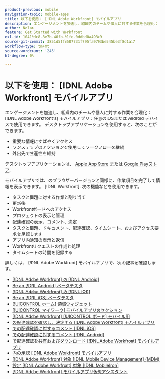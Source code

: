 ```yaml
---
product-previous: mobile
navigation-topic: mobile-apps
title: 以下を使用： [!DNL Adobe Workfront] モバイルアプリ
description: エンゲージメントを加速し、組織内のチームや個人に対する作業を合理化： [!DNL Adobe Workfront's] モバイルアプリ：任意のiOSまたは Android デバイスで使用できます。
author: Nolan
feature: Get Started with Workfront
exl-id: 10419dc8-8e7b-40fb-91fe-0ddbd0a493c9
source-git-commit: 3851d5ffd587731f795fa9703be545be3f8d1a17
workflow-type: tm+mt
source-wordcount: '245'
ht-degree: 0%

---
```


# 以下を使用： [!DNL Adobe Workfront] モバイルアプリ

エンゲージメントを加速し、組織内のチームや個人に対する作業を合理化： [!DNL Adobe Workfront's] モバイルアプリ：任意のiOSまたは Android デバイスで使用できます。 デスクトップアプリケーションを使用すると、次のことができます。

* 重要な情報にすばやくアクセス
* ワンステップのアクションを使用してワークフローを継続
* 外出先で生産性を維持

デスクトップアプリケーションは、 [Apple App Store](https://www.apple.com/app-store/) または [Google Playストア](https://play.google.com/store/apps;).

モバイルアプリでは、のブラウザーバージョンと同様に、作業項目を完了して情報を表示できます。 [!DNL Workfront]. 次の機能などを使用できます。

* タスクと問題に対する作業と割り当て
* 更新後
* Workfrontボードへのアクセス
* プロジェクトの表示と管理
* 配達確認の表示、コメント、決定
* タスクと問題、ドキュメント、配達確認、タイムシート、およびアクセス要求を承認します
* アプリ内通知の表示と返信
* Workfrontリクエストの作成と処理
* タイムシートの時間を記録する

<!--
>[!NOTE]
>
>The [!DNL Adobe Workfront] mobile app is replacing the [!DNL Workfront Proof] app, which is no longer supported and will be removed entirely with the 23.4 release in October. [!DNL Workfront] customers should now use the [!DNL Adobe Workfront] mobile app for conducting their proof reviews and approvals.
-->

詳しくは、 [!DNL Adobe Workfront] モバイルアプリで、次の記事を確認します。

* [[!DNL Adobe Workfront] の [!DNL Android]](../../../workfront-basics/mobile-apps/using-the-workfront-mobile-app/workfront-for-android.md)
* [Be an [!DNL Android] ベータテスタ](../../../workfront-basics/mobile-apps/using-the-workfront-mobile-app/android-beta-tester.md)
* [[!DNL Adobe Workfront] の [!DNL iOS]](../../../workfront-basics/mobile-apps/using-the-workfront-mobile-app/workfront-for-ios.md)
* [Be an [!DNL iOS] ベータテスタ](../../../workfront-basics/mobile-apps/using-the-workfront-mobile-app/ios-beta-tester.md)
* [[!UICONTROL ホーム] 領域ウィジェット](../../../workfront-basics/mobile-apps/using-the-workfront-mobile-app/home-area-widgets-mobile.md)
* [[!UICONTROL マイワーク] モバイルアプリのセクション](../../../workfront-basics/mobile-apps/using-the-workfront-mobile-app/my-work-section-mobile.md)
* [[!DNL Adobe Workfront] [!UICONTROL ボード] モバイル用](/help/quicksilver/workfront-basics/mobile-apps/using-the-workfront-mobile-app/mobile-boards.md)
* [の配達確認を確認し、決定する [!DNL Adobe Workfront] モバイルアプリ](../../../workfront-basics/mobile-apps/using-the-workfront-mobile-app/work-with-proofs-in-mobile-app.md)
* [での配達確認に対するコメント [!DNL iOS]](../../../workfront-basics/mobile-apps/using-the-workfront-mobile-app/comment-on-proofs-ios.md)
* [での配達確認に対するコメント [!DNL Android]](../../../workfront-basics/mobile-apps/using-the-workfront-mobile-app/comment-on-proofs-android.md)
* [で配達確認を共有およびダウンロード [!DNL Adobe Workfront] モバイルアプリ](../../../workfront-basics/mobile-apps/using-the-workfront-mobile-app/share-proofs-mobile.md)
* [内の承認 [!DNL Adobe Workfront] モバイルアプリ](../../../workfront-basics/mobile-apps/using-the-workfront-mobile-app/approvals-in-mobile-app.md)
* [[!DNL Adobe Workfront] 対象 [!DNL Mobile Device Management] (MDM)](../../../workfront-basics/mobile-apps/using-the-workfront-mobile-app/wf-mdm.md)
* [設定 [!DNL Adobe Workfront] 対象 [!DNL MobileIron]](../../../workfront-basics/mobile-apps/using-the-workfront-mobile-app/wf-mobileiron-configs.md)
* [[!DNL Adobe Workfront] モバイルアプリ仮想アシスタント](../../../workfront-basics/mobile-apps/using-the-workfront-mobile-app/wf-mobile-virtual-assistant.md)
